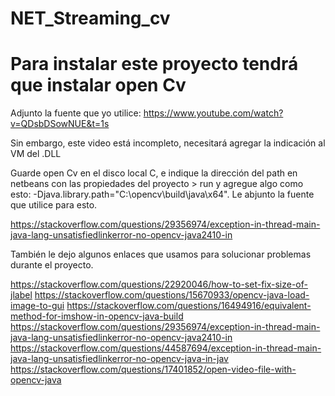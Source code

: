 # NET_Streaming_cv

# Para instalar este proyecto tendrá que instalar open Cv

Adjunto la fuente que yo utilice: https://www.youtube.com/watch?v=QDsbDSowNUE&t=1s

Sin embargo, este video está incompleto, necesitará agregar la indicación al VM del .DLL

Guarde open Cv en el disco local C, e indique la dirección del path en netbeans con las propiedades del proyecto > run y agregue algo como esto: 
-Djava.library.path="C:\opencv\build\java\x64". Le abjunto la fuente que utilice para esto.

https://stackoverflow.com/questions/29356974/exception-in-thread-main-java-lang-unsatisfiedlinkerror-no-opencv-java2410-in

También le dejo algunos enlaces que usamos para solucionar problemas durante el proyecto.

https://stackoverflow.com/questions/22920046/how-to-set-fix-size-of-jlabel
https://stackoverflow.com/questions/15670933/opencv-java-load-image-to-gui
https://stackoverflow.com/questions/16494916/equivalent-method-for-imshow-in-opencv-java-build
https://stackoverflow.com/questions/29356974/exception-in-thread-main-java-lang-unsatisfiedlinkerror-no-opencv-java2410-in
https://stackoverflow.com/questions/44587694/exception-in-thread-main-java-lang-unsatisfiedlinkerror-no-opencv-java-in-jav
https://stackoverflow.com/questions/17401852/open-video-file-with-opencv-java
